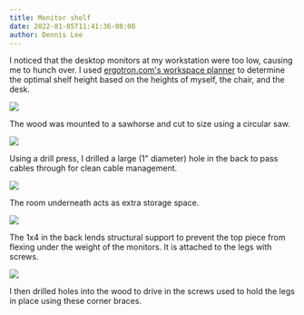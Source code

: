 ```yaml
---
title: Monitor shelf
date: 2022-01-05T11:41:36-08:00
author: Dennis Lee
---
```

I noticed that the desktop monitors at my workstation were too low, causing me to hunch over. I used [ergotron.com's workspace planner](https://www.ergotron.com/en-us/tools/workspace-planner) to determine the optimal shelf height based on the heights of myself, the chair, and the desk.

![](/monitorshelffront.jpg)

The wood was mounted to a sawhorse and cut to size using a circular saw.

![](/monitorshelfhole.jpg)

Using a drill press, I drilled a large (1" diameter) hole in the back to pass cables through for clean cable management.

![](/monitorshelfleft.jpg)

The room underneath acts as extra storage space.

![](/monitorshelfright.jpg)

The 1x4 in the back lends structural support to prevent the top piece from flexing under the weight of the monitors. It is attached to the legs with screws.

![](/monitorshelfunder.jpg)

I then drilled holes into the wood to drive in the screws used to hold the legs in place using these corner braces.
